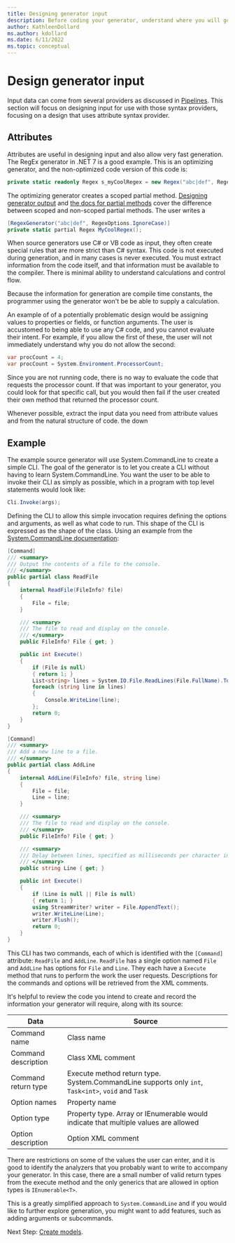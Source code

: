 ```yaml
---
title: Designing generator input
description: Before coding your generator, understand where you will get the necessary input.
author: KathleenDollard
ms.author: kdollard
ms.date: 6/11/2022 
ms.topic: conceptual
---
```

# Design generator input

Input data can come from several providers as discussed in [Pipelines](pipelines.md). This section will focus on designing input for use with those syntax providers, focusing on a design that uses attribute syntax provider.

## Attributes

Attributes are useful in designing input and also allow very fast generation. The RegEx generator in .NET 7 is a good example. This is an optimizing generator, and the non-optimized code version of this code is:

```csharp
private static readonly Regex s_myCoolRegex = new Regex("abc|def", RegexOptions.Compiled | RegexOptions.IgnoreCase);
```

The optimizing generator creates a scoped partial method. [Designing generator output](design-output.md) and [the docs for partial methods]() cover the difference between scoped and non-scoped partial methods. The user writes a  

```csharp
[RegexGenerator("abc|def", RegexOptions.IgnoreCase)]
private static partial Regex MyCoolRegex();
```

When source generators use C# or VB code as input, they often create special rules that are more strict than C# syntax. This code is not executed during generation, and in many cases is never executed. You must extract information from the code itself, and that information must be available to the compiler. There is minimal ability to understand calculations and control flow.



Because the information for generation are compile time constants, the programmer using the generator won't be be able to supply a calculation.

An example of of a potentially problematic design would be assigning values to properties or fields, or function arguments. The user is accustomed to being able to use any C# code, and you cannot evaluate their intent. For example, if you allow the first of these, the user will not immediately understand why you do not allow the second:

```csharp
var procCount = 4;
var procCount = System.Environment.ProcessorCount;
```

Since you are not running code, there is no way to evaluate the code that requests the processor count. If that was important to your generator, you could look for that specific call, but you would then fail if the user created their own method that returned the processor count.

Whenever possible, extract the input data you need from attribute values and from the natural structure of code. the down 

## Example

The example source generator will use System.CommandLine to create a simple CLI. The goal of the generator is to let you create a CLI without having to learn System.CommandLine. You want the user to be able to invoke their CLI as simply as possible, which in a program with top level statements would look like:

```csharp
Cli.Invoke(args);
```

Defining the CLI to allow this simple invocation requires defining the options and arguments, as well as what code to run. This shape of the CLI is expressed as the shape of the class. Using an example from the [System.CommandLine documentation]():

```csharp
[Command]
/// <summary>
/// Output the contents of a file to the console.
/// </summary>
public partial class ReadFile
{
    internal ReadFile(FileInfo? file)
    {
        File = file;
    }

    /// <summary>
    /// The file to read and display on the console.
    /// </summary>
    public FileInfo? File { get; }

    public int Execute()
    {
        if (File is null)
        { return 1; }
        List<string> lines = System.IO.File.ReadLines(File.FullName).ToList();
        foreach (string line in lines)
        {
            Console.WriteLine(line);
        };
        return 0;
    }
}

[Command]
/// <summary>
/// Add a new line to a file.
/// </summary>
public partial class AddLine
{
    internal AddLine(FileInfo? file, string line)
    {
        File = file;
        Line = line;
    }

    /// <summary>
    /// The file to read and display on the console.
    /// </summary>
    public FileInfo? File { get; }

    /// <summary>
    /// Delay between lines, specified as milliseconds per character in a line.
    /// </summary>
    public string Line { get; }

    public int Execute()
    {
        if (Line is null || File is null)
        { return 1; }
        using StreamWriter? writer = File.AppendText();
        writer.WriteLine(Line);
        writer.Flush();
        return 0;
    }
}
```

This CLI has two commands, each of which is identified with the `[Command]` attribute: `ReadFile` and `AddLine`. `ReadFile` has a single option named `File` and `AddLine` has options for `File` and `Line`. They each have a `Execute` method that runs to perform the work the user requests. Descriptions for the commands and options will be retrieved from the XML comments.

It's helpful to review the code you intend to create and record the information your generator will require, along with its source:

|Data|Source|
|-|-|
|Command name| Class name|
|Command description|Class XML comment|
|Command return type |Execute method return type. System.CommandLine supports only `int`, `Task<int>`, `void` and `Task`|
|Option names| Property name|
|Option type| Property type. Array or IEnumerable would indicate that multiple values are allowed|
|Option description|Option XML comment|

There are restrictions on some of the values the user can enter, and it is good to identify the analyzers that you probably want to write to accompany your generator. In this case, there are a small number of valid return types from the execute method and the only generics that are allowed in option types is `IEnumerable<T>`.

This is a greatly simplified approach to `System.CommandLine` and if you would like to further explore generation, you might want to add features, such as adding arguments or subcommands.

Next Step: [Create models](create-models.md).
